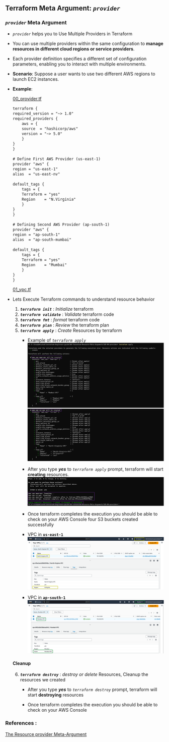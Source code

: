 ## Terraform Meta Argument: *`provider`*

### ***`provider`*** Meta Argument

- *`provider`* helps you to Use Multiple Providers in Terraform
- You can use multiple providers within the same configuration to **manage resources in different cloud regions or service providers**. 
- Each provider definition specifies a different set of configuration parameters, enabling you to interact with multiple environments.

- **Scenario**: Suppose a user wants to use two different AWS regions to launch EC2 instances.

- **Example**:  

    [00_provider.tf](./00_provider.tf)

    ```hcl
    terraform {
    required_version = "~> 1.0"
    required_providers {
        aws = {
        source  = "hashicorp/aws"
        version = "~> 5.0"
        }
    }
    }

    # Define First AWS Provider (us-east-1)
    provider "aws" {
    region = "us-east-1"
    alias  = "us-east-nv"

    default_tags {
        tags = {
        Terraform = "yes"
        Region    = "N.Virginia"
        }
    }
    }

    # Defining Second AWS Provider (ap-south-1)
    provider "aws" {
    region = "ap-south-1"
    alias  = "ap-south-mumbai"

    default_tags {
        tags = {
        Terraform = "yes"
        Region    = "Mumbai"
        }
    }
    }
    ```

    [01_vpc.tf](./01_vpc.tf)

- Lets Execute Terraform commands to understand resource behavior

    1. ***`terraform init`*** : *Initialize* terraform
    2. ***`terraform validate`*** : *Validate* terraform code
    3. ***`terraform fmt`*** : *format* terraform code
    4. ***`terraform plan`*** : *Review* the terraform plan
    5. ***`terraform apply`*** : *Create* Resources by terraform
        - Example of *`terraform apply`*
            ![terraform apply](./imgs/01-tf-ma-pr-apply.png)
            ![terraform apply](./imgs/02-tf-ma-pr-apply.png)

        - After you type ***yes*** to *`terraform apply`* prompt, terraform will start **creating** resources.
            ![terraform apply](./imgs/03-tf-ma-pr-apply.png)

        - Once terraform completes the execution you should be able to check on your AWS Console four S3 buckets created successfully
        - VPC in **`us-east-1`**
            ![terraform aws](./imgs/04-tf-ma-pr-aws-1.png)

        - VPC in **`ap-south-1`**
            ![terraform aws](./imgs/04-tf-ma-pr-aws-2.png)


    #### Cleanup 
 
    6. ***`terraform destroy`*** : *destroy or delete* Resources, Cleanup the resources we created
        - After you type ***yes*** to *`terraform destroy`* prompt, terraform will start **destroying** resources


        - Once terraform completes the execution you should be able to check on your AWS Console 

### References :

[The Resource provider Meta-Argument](https://developer.hashicorp.com/terraform/language/meta-arguments/resource-provider)
